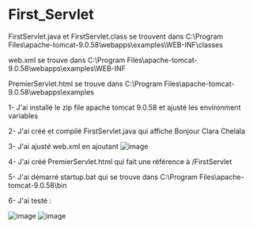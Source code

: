 # First_Servlet


FirstServlet.java et FirstServlet.class se trouvent dans C:\Program Files\apache-tomcat-9.0.58\webapps\examples\WEB-INF\classes

web.xml se trouve dans C:\Program Files\apache-tomcat-9.0.58\webapps\examples\WEB-INF

PremierServlet.html se trouve dans C:\Program Files\apache-tomcat-9.0.58\webapps\examples


1- J'ai installé le zip file apache tomcat 9.0.58 et ajusté les environment variables

2- J'ai créé et compilé FirstServlet.java qui affiche Bonjour Clara Chelala

3- J'ai ajusté web.xml en ajoutant 
  ![image](https://user-images.githubusercontent.com/83409958/153766435-d76eea56-5991-46a2-941b-0ca5c22c88df.png)
  
  
 4- J'ai créé PremierServlet.html qui fait une référence à /FirstServlet
 
 5- J'ai démarré startup.bat qui se trouve dans C:\Program Files\apache-tomcat-9.0.58\bin
 
 6- J'ai testé :
 
![image](https://user-images.githubusercontent.com/83409958/153766324-c4d038f3-7efd-4c33-a172-745c7efb1c34.png)
![image](https://user-images.githubusercontent.com/83409958/153766335-0444f380-45a7-4d98-9096-66b456053070.png)

